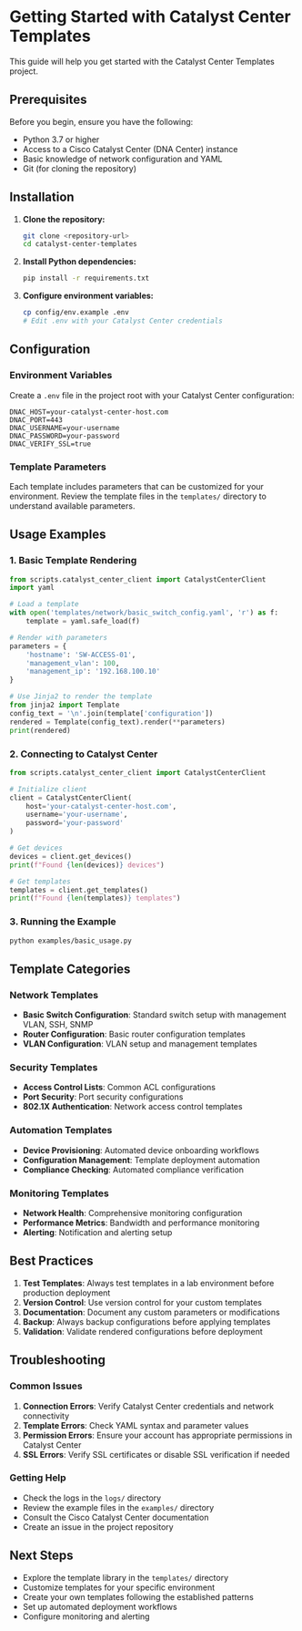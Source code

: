 # Getting Started with Catalyst Center Templates

This guide will help you get started with the Catalyst Center Templates project.

## Prerequisites

Before you begin, ensure you have the following:

- Python 3.7 or higher
- Access to a Cisco Catalyst Center (DNA Center) instance
- Basic knowledge of network configuration and YAML
- Git (for cloning the repository)

## Installation

1. **Clone the repository:**
   ```bash
   git clone <repository-url>
   cd catalyst-center-templates
   ```

2. **Install Python dependencies:**
   ```bash
   pip install -r requirements.txt
   ```

3. **Configure environment variables:**
   ```bash
   cp config/env.example .env
   # Edit .env with your Catalyst Center credentials
   ```

## Configuration

### Environment Variables

Create a `.env` file in the project root with your Catalyst Center configuration:

```env
DNAC_HOST=your-catalyst-center-host.com
DNAC_PORT=443
DNAC_USERNAME=your-username
DNAC_PASSWORD=your-password
DNAC_VERIFY_SSL=true
```

### Template Parameters

Each template includes parameters that can be customized for your environment. Review the template files in the `templates/` directory to understand available parameters.

## Usage Examples

### 1. Basic Template Rendering

```python
from scripts.catalyst_center_client import CatalystCenterClient
import yaml

# Load a template
with open('templates/network/basic_switch_config.yaml', 'r') as f:
    template = yaml.safe_load(f)

# Render with parameters
parameters = {
    'hostname': 'SW-ACCESS-01',
    'management_vlan': 100,
    'management_ip': '192.168.100.10'
}

# Use Jinja2 to render the template
from jinja2 import Template
config_text = '\n'.join(template['configuration'])
rendered = Template(config_text).render(**parameters)
print(rendered)
```

### 2. Connecting to Catalyst Center

```python
from scripts.catalyst_center_client import CatalystCenterClient

# Initialize client
client = CatalystCenterClient(
    host='your-catalyst-center-host.com',
    username='your-username',
    password='your-password'
)

# Get devices
devices = client.get_devices()
print(f"Found {len(devices)} devices")

# Get templates
templates = client.get_templates()
print(f"Found {len(templates)} templates")
```

### 3. Running the Example

```bash
python examples/basic_usage.py
```

## Template Categories

### Network Templates
- **Basic Switch Configuration**: Standard switch setup with management VLAN, SSH, SNMP
- **Router Configuration**: Basic router configuration templates
- **VLAN Configuration**: VLAN setup and management templates

### Security Templates
- **Access Control Lists**: Common ACL configurations
- **Port Security**: Port security configurations
- **802.1X Authentication**: Network access control templates

### Automation Templates
- **Device Provisioning**: Automated device onboarding workflows
- **Configuration Management**: Template deployment automation
- **Compliance Checking**: Automated compliance verification

### Monitoring Templates
- **Network Health**: Comprehensive monitoring configuration
- **Performance Metrics**: Bandwidth and performance monitoring
- **Alerting**: Notification and alerting setup

## Best Practices

1. **Test Templates**: Always test templates in a lab environment before production deployment
2. **Version Control**: Use version control for your custom templates
3. **Documentation**: Document any custom parameters or modifications
4. **Backup**: Always backup configurations before applying templates
5. **Validation**: Validate rendered configurations before deployment

## Troubleshooting

### Common Issues

1. **Connection Errors**: Verify Catalyst Center credentials and network connectivity
2. **Template Errors**: Check YAML syntax and parameter values
3. **Permission Errors**: Ensure your account has appropriate permissions in Catalyst Center
4. **SSL Errors**: Verify SSL certificates or disable SSL verification if needed

### Getting Help

- Check the logs in the `logs/` directory
- Review the example files in the `examples/` directory
- Consult the Cisco Catalyst Center documentation
- Create an issue in the project repository

## Next Steps

- Explore the template library in the `templates/` directory
- Customize templates for your specific environment
- Create your own templates following the established patterns
- Set up automated deployment workflows
- Configure monitoring and alerting
